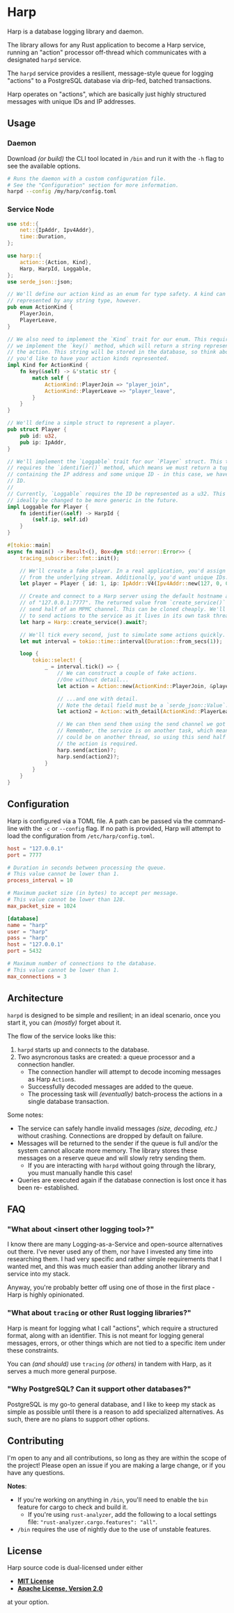 # Harp

Harp is a database logging library and daemon.

The library allows for any Rust application to become a Harp service, running an
"action" processor off-thread which communicates with a designated `harpd`
service.

The `harpd` service provides a resilient, message-style queue for logging
"actions" to a PostgreSQL database via drip-fed, batched transactions.

Harp operates on "actions", which are basically just highly structured messages
with unique IDs and IP addresses.

## Usage

### Daemon

Download _(or build)_ the CLI tool located in `/bin` and run it with the `-h`
flag to see the available options.

```bash
# Runs the daemon with a custom configuration file.
# See the "Configuration" section for more information.
harpd --config /my/harp/config.toml
```

### Service Node

```rust no_run
use std::{
    net::{IpAddr, Ipv4Addr},
    time::Duration,
};

use harp::{
    action::{Action, Kind},
    Harp, HarpId, Loggable,
};
use serde_json::json;

// We'll define our action kind as an enum for type safety. A kind can be
// represented by any string type, however.
pub enum ActionKind {
    PlayerJoin,
    PlayerLeave,
}

// We also need to implement the `Kind` trait for our enum. This requires that
// we implement the `key()` method, which will return a string representation of
// the action. This string will be stored in the database, so think about how
// you'd like to have your action kinds represented.
impl Kind for ActionKind {
    fn key(&self) -> &'static str {
        match self {
            ActionKind::PlayerJoin => "player_join",
            ActionKind::PlayerLeave => "player_leave",
        }
    }
}

// We'll define a simple struct to represent a player.
pub struct Player {
    pub id: u32,
    pub ip: IpAddr,
}

// We'll implement the `Loggable` trait for our `Player` struct. This trait
// requires the `identifier()` method, which means we must return a tuple
// containing the IP address and some unique ID - in this case, we have a player
// ID.
//
// Currently, `Loggable` requires the ID be represented as a u32. This will
// ideally be changed to be more generic in the future.
impl Loggable for Player {
    fn identifier(&self) -> HarpId {
        (self.ip, self.id)
    }
}

#[tokio::main]
async fn main() -> Result<(), Box<dyn std::error::Error>> {
    tracing_subscriber::fmt::init();

    // We'll create a fake player. In a real application, you'd assign the IP
    // from the underlying stream. Additionally, you'd want unique IDs.
    let player = Player { id: 1, ip: IpAddr::V4(Ipv4Addr::new(127, 0, 0, 1)) };

    // Create and connect to a Harp server using the default hostname and port
    // of "127.0.0.1:7777". The returned value from `create_service()` is the
    // send half of an MPMC channel. This can be cloned cheaply. We'll use this
    // to send actions to the service as it lives in its own task thread.
    let harp = Harp::create_service().await?;

    // We'll tick every second, just to simulate some actions quickly.
    let mut interval = tokio::time::interval(Duration::from_secs(1));

    loop {
        tokio::select! {
            _ = interval.tick() => {
                // We can construct a couple of fake actions.
                //One without detail...
                let action = Action::new(ActionKind::PlayerJoin, &player);

                // ...and one with detail.
                // Note the detail field must be a `serde_json::Value`.
                let action2 = Action::with_detail(ActionKind::PlayerLeave, json!({ "reason": "lost connection"}), &player);

                // We can then send them using the send channel we got earlier.
                // Remember, the service is on another task, which means it
                // could be on another thread, so using this send half to pass
                // the action is required.
                harp.send(action)?;
                harp.send(action2)?;
            }
        }
    }
}

```

## Configuration

Harp is configured via a TOML file. A path can be passed via the command-line
with the `-c` or `--config` flag. If no path is provided, Harp will attempt to
load the configuration from `/etc/harp/config.toml`.

```toml
host = "127.0.0.1"
port = 7777

# Duration in seconds between processing the queue.
# This value cannot be lower than 1.
process_interval = 10

# Maximum packet size (in bytes) to accept per message.
# This value cannot be lower than 128.
max_packet_size = 1024

[database]
name = "harp"
user = "harp"
pass = "harp"
host = "127.0.0.1"
port = 5432

# Maximum number of connections to the database.
# This value cannot be lower than 1.
max_connections = 3
```

## Architecture

`harpd` is designed to be simple and resilient; in an ideal scenario, once you
start it, you can _(mostly)_ forget about it.

The flow of the service looks like this:

1. `harpd` starts up and connects to the database.
2. Two asyncronous tasks are created: a queue processor and a connection
   handler.
   - The connection handler will attempt to decode incoming messages as Harp
     `Action`s.
   - Successfully decoded messages are added to the queue.
   - The processing task will _(eventually)_ batch-process the actions in a
     single database transaction.

Some notes:

- The service can safely handle invalid messages _(size, decoding, etc.)_
  without crashing. Connections are dropped by default on failure.
- Messages will be returned to the sender if the queue is full and/or the system
  cannot allocate more memory. The library stores these messages on a reserve
  queue and will slowly retry sending them.
  - If you are interacting with `harpd` without going through the library, you
    must manually handle this case!
- Queries are executed again if the database connection is lost once it has been
  re- established.

## FAQ

### "What about \<insert other logging tool\>?"

I know there are many Logging-as-a-Service and open-source alternatives out
there. I've never used any of them, nor have I invested any time into
researching them. I had very specific and rather simple requirements that I
wanted met, and this was much easier than adding another library and service
into my stack.

Anyway, you're probably better off using one of those in the first place - Harp
is highly opinionated.

### "What about `tracing` or other Rust logging libraries?"

Harp is meant for logging what I call "actions", which require a structured
format, along with an identifier. This is not meant for logging general
messages, errors, or other things which are not tied to a specific item under
these constraints.

You can _(and should)_ use `tracing` _(or others)_ in tandem with Harp, as it
serves a much more general purpose.

### "Why PostgreSQL? Can it support other databases?"

PostgreSQL is my go-to general database, and I like to keep my stack as simple
as possible until there is a reason to add specialized alternatives. As such,
there are no plans to support other options.

## Contributing

I'm open to any and all contributions, so long as they are within the scope of
the project! Please open an issue if you are making a large change, or if you
have any questions.

__Notes__:

- If you're working on anything in `/bin`, you'll need to enable the `bin`
  feature for cargo to check and build it.
  - If you're using `rust-analyzer`,  add the following to a local settings
file: `"rust-analyzer.cargo.features": "all"`.
- `/bin` requires the use of nightly due to the use of unstable features.

## License

Harp source code is dual-licensed under either

- __[MIT License](/docs/LICENSE-MIT)__
- __[Apache License, Version 2.0](/docs/LICENSE-APACHE)__

at your option.
